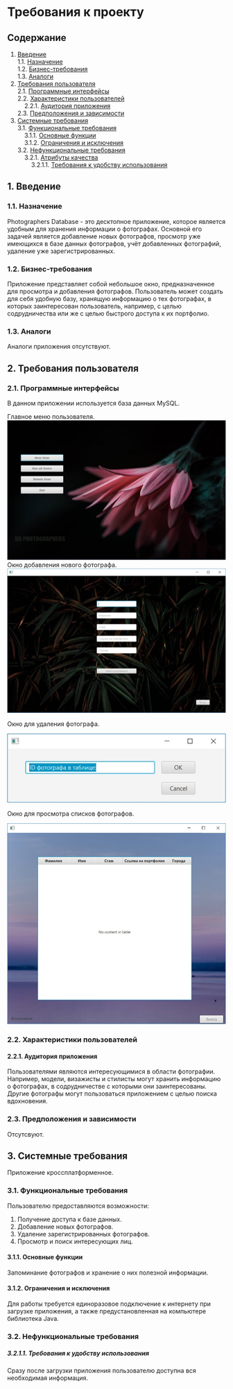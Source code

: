 # Требования к проекту
## Содержание
1. [Введение](#P1)  
1.1. [Назначение](#P1.1)  
1.2. [Бизнес-требования](#P1.2)  
1.3. [Аналоги](#P1.3)  
2. [Требования пользователя](#P2)  
2.1. [Программные интерфейсы](#P2.1)  
2.2. [Характеристики пользователей](#P2.2)  
&nbsp;&nbsp;&nbsp;&nbsp;2.2.1. [Аудитория приложения](#P2.2.1)  
2.3. [Предположения и зависимости](#P2.3)  
3. [Системные требования](#P3)  
3.1. [Функциональные требования](#P3.1)  
&nbsp;&nbsp;&nbsp;&nbsp;3.1.1. [Основные функции](#P3.1.1)  
&nbsp;&nbsp;&nbsp;&nbsp;3.1.2. [Ограничения и исключения](#P3.1.2)  
3.2. [Нефункциональные требования](#P3.2)  
&nbsp;&nbsp;&nbsp;&nbsp;3.2.1. [Атрибуты качества](#P3.2.1)  
&nbsp;&nbsp;&nbsp;&nbsp;&nbsp;&nbsp;&nbsp;&nbsp;3.2.1.1. [Требования к удобству использования](#P3.2.1.1)  
## <a name="P1">1. Введение</a>
### <a name="P1.1">1.1. Назначение </a>
Photographers Database - это десктопное приложение, которое является удобным для хранения информации о фотографах. Основной его задачей является добавление новых фотографов, просмотр уже имеющихся в базе данных фотографов, учёт добавленных фотографий, удаление уже зарегистрированных.
### <a name="P1.2">1.2. Бизнес-требования</a>
Приложение представляет собой небольшое окно, предназначенное для просмотра и добавления фотографов. Пользователь может создать для себя удобную базу, хранящую информацию о тех фотографах, в которых заинтересован пользователь, например, с целью содрудничества или же с целью быстрого доступа к их портфолио.
### <a name="P1.3">1.3. Аналоги</a>
Аналоги приложения отсутствуют.
## <a name="P2">2. Требования пользователя</a>
### <a name="P2.1">2.1. Программные интерфейсы</a>
В данном приложении используется база данных MySQL.

Главное меню пользователя.
![](https://github.com/lGReeNA/PhotBase/blob/master/documentation/diagrams/images/1.jpg)
Окно добавления нового фотографа.
![](https://github.com/lGReeNA/PhotBase/blob/master/documentation/diagrams/images/2.jpg)

Окно для удаления фотографа.

![](https://github.com/lGReeNA/PhotBase/blob/master/documentation/diagrams/images/11.jpg)

Окно для просмотра списков фотографов.

![](https://github.com/lGReeNA/PhotBase/blob/master/documentation/diagrams/images/4.jpg)
### <a name="P2.2">2.2. Характеристики пользователей</a>
#### <a name="P2.2.1">2.2.1. Аудитория приложения</a>
Пользователями являются интересующимися в области фотографии. Например, модели, визажисты и стилисты могут хранить информацию о фотографах, в содрудничестве с которыми они заинтересованы. Другие фотографы могут пользоваться приложением с целью поиска вдохновения.
### <a name="P2.3">2.3. Предположения и зависимости</a>
Отсутсвуют.
## <a name="P3">3. Системные требования</a>
Приложение кроссплатформенное.
### <a name="P3.1">3.1. Функциональные требования</a>
Пользователю предоставляются возможности:
1) Получение доступа к базе данных.
2) Добавление новых фотографов.
3) Удаление зарегистрированных фотографов.
4) Просмотр и поиск интересующих лиц.
#### <a name="P3.1.1">3.1.1. Основные функции</a>
Запоминание фотографов и хранение о них полезной информации.
#### <a name="P3.1.2">3.1.2. Ограничения и исключения</a>
Для работы требуется единоразовое подключение к интернету при загрузке приложения, а также предустановленная на компьютере библиотека Java.
### <a name="P3.2">3.2. Нефункциональные требования</a>
##### <a name="P3.2.1.1">3.2.1.1. Требования к удобству использования</a>
Сразу после загрузки приложения пользователю доступна вся необходимая информация. 
